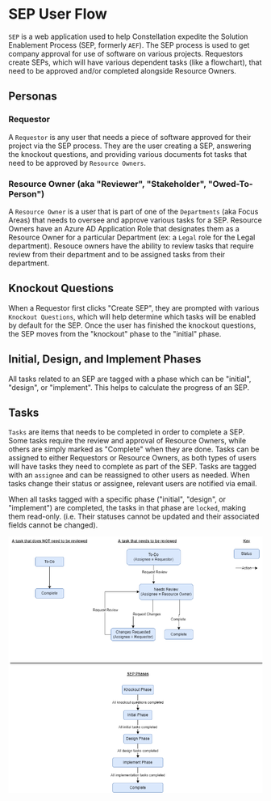 # SEP User Flow

`SEP` is a web application used to help Constellation expedite the Solution Enablement Process (SEP, formerly `AEF`). The SEP process is used to get company approval for use of software on various projects. Requestors create SEPs, which will have various dependent tasks (like a flowchart), that need to be approved and/or completed alongside Resource Owners.

## Personas
### Requestor
A `Requestor` is any user that needs a piece of software approved for their project via the SEP process. They are the user creating a SEP, answering the knockout questions, and providing various documents fot tasks that need to be approved by `Resource Owners`.

### Resource Owner (aka "Reviewer", "Stakeholder", "Owed-To-Person")
A `Resource Owner` is a user that is part of one of the `Departments` (aka Focus Areas) that needs to oversee and approve various tasks for a SEP. Resource Owners have an Azure AD Application Role that designates them as a Resource Owner for a particular Department (ex: a `Legal` role for the Legal department). Resouce owners have the ability to review tasks that require review from their department and to be assigned tasks from their department.

## Knockout Questions
When a Requestor first clicks "Create SEP", they are prompted with various `Knockout Questions`, which will help determine which tasks will be enabled by default for the SEP. Once the user has finished the knockout questions, the SEP moves from the "knockout" phase to the "initial" phase.

## Initial, Design, and Implement Phases
All tasks related to an SEP are tagged with a phase which can be "initial", "design", or "implement". This helps to calculate the progress of an SEP.

## Tasks
`Tasks` are items that needs to be completed in order to complete a SEP. Some tasks require the review and approval of Resource Owners, while others are simply marked as "Complete" when they are done. Tasks can be assigned to either Requestors or Resource Owners, as both types of users will have tasks they need to complete as part of the SEP. Tasks are tagged with an `assignee` and can be reassigned to other users as needed. When tasks change their status or assignee, relevant users are notified via email.

When all tasks tagged with a specific phase ("initial", "design", or "implement") are completed, the tasks in that phase are `locked`, making them read-only. (i.e. Their statuses cannot be updated and their associated fields cannot be changed).

![Task Status Diagram](./task-status.drawio.png)